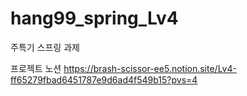 # hang99_spring_Lv4
주특기 스프링 과제

프로젝트 노션
https://brash-scissor-ee5.notion.site/Lv4-ff65279fbad6451787e9d6ad4f549b15?pvs=4
